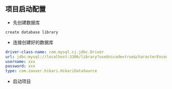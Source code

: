 ## 项目启动配置
- 先创建数据库
```mysql
create database library
```
- 连接创建好的数据库
```yml
driver-class-name: com.mysql.cj.jdbc.Driver
url: jdbc:mysql://localhost:3306/library?useUnicode=true&characterEncoding=UTF-8&autoReconnect=true&useSSL=false&zeroDateTimeBehavior=convertToNull&serverTimezone=GMT%2B8&rewriteBatchedStatements=true
username: xxx
password: xxx
type: com.zaxxer.hikari.HikariDataSource

```
- 启动项目